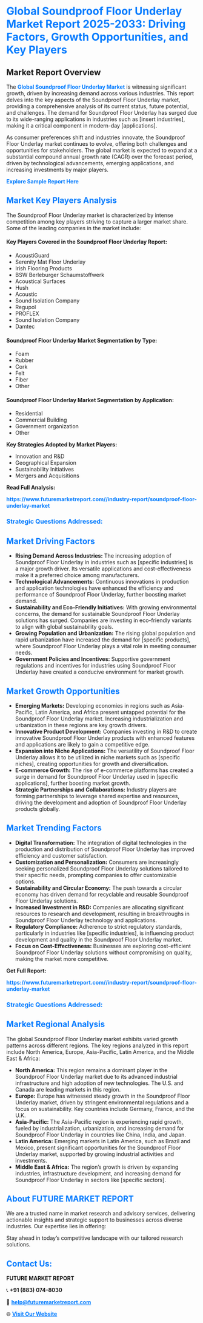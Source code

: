<h1 style="color: #007BFF;">Global Soundproof Floor Underlay Market Report 2025-2033: Driving Factors, Growth Opportunities, and Key Players</h1>

<section id="overview">
<h2>Market Report Overview</h2>
<p>The <a href="https://www.futuremarketreport.com//industry-report/soundproof-floor-underlay-market" style="color: #007BFF; text-decoration: none;"><strong>Global Soundproof Floor Underlay Market</strong></a> is witnessing significant growth, driven by increasing demand across various industries. This report delves into the key aspects of the Soundproof Floor Underlay market, providing a comprehensive analysis of its current status, future potential, and challenges. The demand for Soundproof Floor Underlay has surged due to its wide-ranging applications in industries such as [insert industries], making it a critical component in modern-day [applications].</p>
<p>As consumer preferences shift and industries innovate, the Soundproof Floor Underlay market continues to evolve, offering both challenges and opportunities for stakeholders. The global market is expected to expand at a substantial compound annual growth rate (CAGR) over the forecast period, driven by technological advancements, emerging applications, and increasing investments by major players.</p>
</section>

<section id="overview">
<p><a href="https://www.futuremarketreport.com//request-sample/reportId=89890" style="color: #007BFF; text-decoration: none;"><strong>Explore Sample Report Here</strong></a></p>
</section>

<section id="key-players">
<h2 style="color: #007BFF;">Market Key Players Analysis</h2>
<p>The Soundproof Floor Underlay market is characterized by intense competition among key players striving to capture a larger market share. Some of the leading companies in the market include:</p>
<h4>Key Players Covered in the Soundproof Floor Underlay Report:</h4>
<ul><li>AcoustiGuard</li><li>Serenity Mat Floor Underlay</li><li>Irish Flooring Products</li><li>BSW Berleburger Schaumstoffwerk</li><li>Acoustical Surfaces</li><li>Hush</li><li>Acoustic</li><li>Sound Isolation Company</li><li>Regupol</li><li>PROFLEX</li><li>Sound Isolation Company</li><li>Damtec</li></ul>
<h4>Soundproof Floor Underlay Market Segmentation by Type:</h4>
<ul><li>Foam</li><li>Rubber</li><li>Cork</li><li>Felt</li><li>Fiber</li><li>Other</li></ul>

<h4>Soundproof Floor Underlay Market Segmentation by Application:</h4>
<ul><li>Residential</li><li>Commercial Building</li><li>Government organization</li><li>Other</li></ul>
<p><strong>Key Strategies Adopted by Market Players:</strong></p>
<ul>
<li>Innovation and R&D</li>
<li>Geographical Expansion</li>
<li>Sustainability Initiatives</li>
<li>Mergers and Acquisitions</li>
</ul>
</section>

<section>
<p><strong>Read Full Analysis: </strong></p><a href="https://www.futuremarketreport.com//industry-report/soundproof-floor-underlay-market" style="color: #007BFF; text-decoration: none;"><strong>https://www.futuremarketreport.com//industry-report/soundproof-floor-underlay-market</strong></a>
<h3 style="color: #007BFF;">Strategic Questions Addressed:</h3>
</section>

<section id="driving-factors">
<h2 style="color: #007BFF;">Market Driving Factors</h2>
<ul>
<li><strong>Rising Demand Across Industries:</strong> The increasing adoption of Soundproof Floor Underlay in industries such as [specific industries] is a major growth driver. Its versatile applications and cost-effectiveness make it a preferred choice among manufacturers.</li>
<li><strong>Technological Advancements:</strong> Continuous innovations in production and application technologies have enhanced the efficiency and performance of Soundproof Floor Underlay, further boosting market demand.</li>
<li><strong>Sustainability and Eco-Friendly Initiatives:</strong> With growing environmental concerns, the demand for sustainable Soundproof Floor Underlay solutions has surged. Companies are investing in eco-friendly variants to align with global sustainability goals.</li>
<li><strong>Growing Population and Urbanization:</strong> The rising global population and rapid urbanization have increased the demand for [specific products], where Soundproof Floor Underlay plays a vital role in meeting consumer needs.</li>
<li><strong>Government Policies and Incentives:</strong> Supportive government regulations and incentives for industries using Soundproof Floor Underlay have created a conducive environment for market growth.</li>
</ul>
</section>

<section id="growth-opportunities">
<h2 style="color: #007BFF;">Market Growth Opportunities</h2>
<ul>
<li><strong>Emerging Markets:</strong> Developing economies in regions such as Asia-Pacific, Latin America, and Africa present untapped potential for the Soundproof Floor Underlay market. Increasing industrialization and urbanization in these regions are key growth drivers.</li>
<li><strong>Innovative Product Development:</strong> Companies investing in R&D to create innovative Soundproof Floor Underlay products with enhanced features and applications are likely to gain a competitive edge.</li>
<li><strong>Expansion into Niche Applications:</strong> The versatility of Soundproof Floor Underlay allows it to be utilized in niche markets such as [specific niches], creating opportunities for growth and diversification.</li>
<li><strong>E-commerce Growth:</strong> The rise of e-commerce platforms has created a surge in demand for Soundproof Floor Underlay used in [specific applications], further boosting market growth.</li>
<li><strong>Strategic Partnerships and Collaborations:</strong> Industry players are forming partnerships to leverage shared expertise and resources, driving the development and adoption of Soundproof Floor Underlay products globally.</li>
</ul>
</section>

<section id="trending-factors">
<h2 style="color: #007BFF;">Market Trending Factors</h2>
<ul>
<li><strong>Digital Transformation:</strong> The integration of digital technologies in the production and distribution of Soundproof Floor Underlay has improved efficiency and customer satisfaction.</li>
<li><strong>Customization and Personalization:</strong> Consumers are increasingly seeking personalized Soundproof Floor Underlay solutions tailored to their specific needs, prompting companies to offer customizable options.</li>
<li><strong>Sustainability and Circular Economy:</strong> The push towards a circular economy has driven demand for recyclable and reusable Soundproof Floor Underlay solutions.</li>
<li><strong>Increased Investment in R&D:</strong> Companies are allocating significant resources to research and development, resulting in breakthroughs in Soundproof Floor Underlay technology and applications.</li>
<li><strong>Regulatory Compliance:</strong> Adherence to strict regulatory standards, particularly in industries like [specific industries], is influencing product development and quality in the Soundproof Floor Underlay market.</li>
<li><strong>Focus on Cost-Effectiveness:</strong> Businesses are exploring cost-efficient Soundproof Floor Underlay solutions without compromising on quality, making the market more competitive.</li>
</ul>
</section>

<section>
<p><strong>Get Full Report: </strong></p><a href="https://www.futuremarketreport.com//industry-report/soundproof-floor-underlay-market" style="color: #007BFF; text-decoration: none;"><strong>https://www.futuremarketreport.com//industry-report/soundproof-floor-underlay-market</strong></a>
<h3 style="color: #007BFF;">Strategic Questions Addressed:</h3>
</section>


<section id="regional-analysis">
<h2 style="color: #007BFF;">Market Regional Analysis</h2>
<p>The global Soundproof Floor Underlay market exhibits varied growth patterns across different regions. The key regions analyzed in this report include North America, Europe, Asia-Pacific, Latin America, and the Middle East & Africa:</p>
<ul>
<li><strong>North America:</strong> This region remains a dominant player in the Soundproof Floor Underlay market due to its advanced industrial infrastructure and high adoption of new technologies. The U.S. and Canada are leading markets in this region.</li>
<li><strong>Europe:</strong> Europe has witnessed steady growth in the Soundproof Floor Underlay market, driven by stringent environmental regulations and a focus on sustainability. Key countries include Germany, France, and the U.K.</li>
<li><strong>Asia-Pacific:</strong> The Asia-Pacific region is experiencing rapid growth, fueled by industrialization, urbanization, and increasing demand for Soundproof Floor Underlay in countries like China, India, and Japan.</li>
<li><strong>Latin America:</strong> Emerging markets in Latin America, such as Brazil and Mexico, present significant opportunities for the Soundproof Floor Underlay market, supported by growing industrial activities and investments.</li>
<li><strong>Middle East & Africa:</strong> The region’s growth is driven by expanding industries, infrastructure development, and increasing demand for Soundproof Floor Underlay in sectors like [specific sectors].</li>
</ul>
</section>

<footer>
<h2 style="color: #007BFF;">About FUTURE MARKET REPORT</h2>
<p>We are a trusted name in market research and advisory services, delivering actionable insights and strategic support to businesses across diverse industries. Our expertise lies in offering:</p>

<p>Stay ahead in today’s competitive landscape with our tailored research solutions.</p>

<h2 style="color: #007BFF;">Contact Us:</h2>
<p><strong>FUTURE MARKET REPORT</strong></p>
<p>📞 <strong>+91 (883) 074-8030</strong></p>
<p>📧 <strong><a href="mailto:help@futuremarketreport.com" style="color: #007BFF;">help@futuremarketreport.com</a></strong></p>
<p>🌐 <strong><a href="https://www.futuremarketreport.com/" style="color: #007BFF;">Visit Our Website</a></strong></p>
</footer>